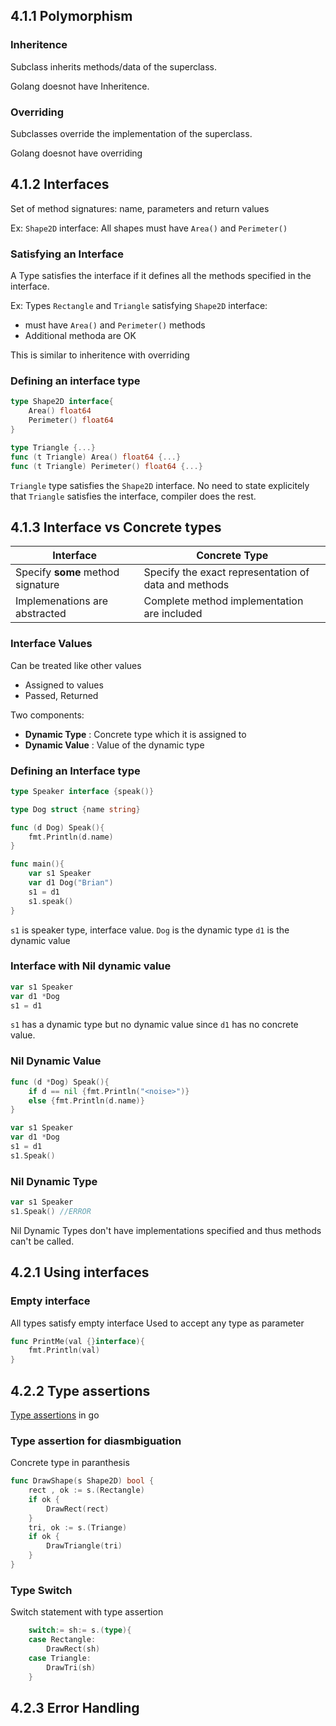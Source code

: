 ## 4.1.1 Polymorphism
### Inheritence
Subclass inherits methods/data of the superclass.

Golang doesnot have Inheritence.

### Overriding
Subclasses override the implementation of the superclass.

Golang  doesnot have overriding

## 4.1.2 Interfaces
Set of method signatures: name, parameters and return values

Ex: `Shape2D` interface: All shapes must have `Area()` and `Perimeter()`

### Satisfying an Interface
A Type satisfies the interface if it defines all the methods specified in the interface.

Ex: Types `Rectangle` and `Triangle` satisfying `Shape2D` interface:
- must have `Area()` and `Perimeter()` methods 
- Additional methoda are OK

This is similar to inheritence with overriding

### Defining an interface type
```go
type Shape2D interface{
	Area() float64
	Perimeter() float64
}

type Triangle {...}
func (t Triangle) Area() float64 {...}
func (t Triangle) Perimeter() float64 {...}
```

`Triangle` type satisfies the `Shape2D` interface.
No need to state explicitely that `Triangle` satisfies the interface, compiler does the rest.

## 4.1.3 Interface vs Concrete types
|Interface| Concrete Type|
|---|---|
|Specify **some** method signature| Specify the exact representation of data and methods|
|Implemenations are abstracted| Complete method implementation are included|

### Interface Values
Can be treated like other values
- Assigned to values
- Passed, Returned

Two components:
- **Dynamic Type** : Concrete type which it is assigned to 
- **Dynamic Value** : Value of the dynamic type

### Defining an Interface type
```go
type Speaker interface {speak()}

type Dog struct {name string}

func (d Dog) Speak(){
	fmt.Println(d.name)
}

func main(){
	var s1 Speaker 
	var d1 Dog("Brian")
	s1 = d1
	s1.speak()
}
```

`s1` is speaker type, interface value.
`Dog` is the dynamic type
`d1` is the dynamic value

### Interface with Nil dynamic value 
```go
var s1 Speaker
var d1 *Dog
s1 = d1
```
`s1` has a dynamic type but no dynamic value since `d1` has no concrete value.

### Nil Dynamic Value
```go
func (d *Dog) Speak(){
	if d == nil {fmt.Println("<noise>")}
	else {fmt.Println(d.name)}
}

var s1 Speaker
var d1 *Dog
s1 = d1
s1.Speak()
```
### Nil Dynamic Type
```go
var s1 Speaker
s1.Speak() //ERROR
```
Nil Dynamic Types don't have implementations specified and thus methods can't be called.

## 4.2.1 Using interfaces

### Empty interface
All types satisfy empty interface
Used to accept any type as parameter
```go
func PrintMe(val {}interface){
	fmt.Println(val)
}
```
## 4.2.2 Type assertions
[Type assertions](https://tour.golang.org/methods/15) in go 

### Type assertion for diasmbiguation
Concrete type in paranthesis
```go
func DrawShape(s Shape2D) bool {
	rect , ok := s.(Rectangle)
	if ok {
		DrawRect(rect)
	}
	tri, ok := s.(Triange)
	if ok {
		DrawTriangle(tri)
	}
}
```

### Type Switch
Switch statement with type assertion
```go
	switch:= sh:= s.(type){
	case Rectangle:
		DrawRect(sh)
	case Triangle:
		DrawTri(sh)
	}
```

## 4.2.3 Error Handling

